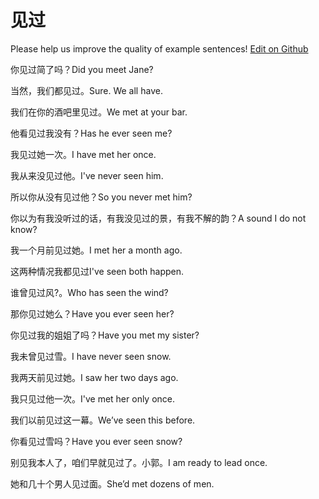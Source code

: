 # 见过

Please help us improve the quality of example sentences! [Edit on Github](https://github.com/jiyushe/jiyu-example-sentence-source/blob/main/chinese/jianguo.md)

<p><span class="chinese">你见过简了吗？</span><span class="english">Did you meet Jane?</span></p>

<p><span class="chinese">当然，我们都见过。</span><span class="english">Sure. We all have.</span></p>

<p><span class="chinese">我们在你的酒吧里见过。</span><span class="english">We met at your bar.</span></p>

<p><span class="chinese">他看见过我没有？</span><span class="english">Has he ever seen me?</span></p>

<p><span class="chinese">我见过她一次。</span><span class="english">I have met her once.</span></p>

<p><span class="chinese">我从来没见过他。</span><span class="english">I've never seen him.</span></p>

<p><span class="chinese">所以你从没有见过他？</span><span class="english">So you never met him?</span></p>

<p><span class="chinese">你以为有我没听过的话，有我没见过的景，有我不解的韵？</span><span class="english">A sound I do not know?</span></p>

<p><span class="chinese">我一个月前见过她。</span><span class="english">I met her a month ago.</span></p>

<p><span class="chinese">这两种情况我都见过</span><span class="english">I've seen both happen.</span></p>

<p><span class="chinese">谁曾见过风?。</span><span class="english">Who has seen the wind?</span></p>

<p><span class="chinese">那你见过她么？</span><span class="english">Have you ever seen her?</span></p>

<p><span class="chinese">你见过我的姐姐了吗？</span><span class="english">Have you met my sister?</span></p>

<p><span class="chinese">我未曾见过雪。</span><span class="english">I have never seen snow.</span></p>

<p><span class="chinese">我两天前见过她。</span><span class="english">I saw her two days ago.</span></p>

<p><span class="chinese">我只见过他一次。</span><span class="english">I've met her only once.</span></p>

<p><span class="chinese">我们以前见过这一幕。</span><span class="english">We’ve seen this before.</span></p>

<p><span class="chinese">你看见过雪吗？</span><span class="english">Have you ever seen snow?</span></p>

<p><span class="chinese">别见我本人了，咱们早就见过了。小郭。</span><span class="english">I am ready to lead once.</span></p>

<p><span class="chinese">她和几十个男人见过面。</span><span class="english">She’d met dozens of men.</span></p>

